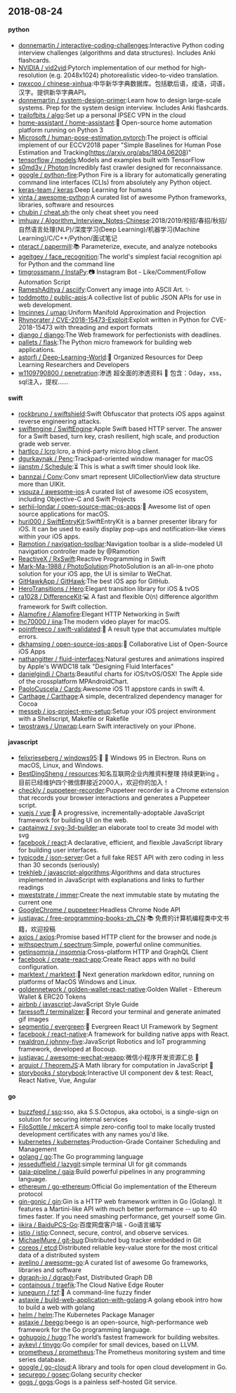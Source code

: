 ## 2018-08-24

#### python
* [donnemartin / interactive-coding-challenges](https://github.com/donnemartin/interactive-coding-challenges):Interactive Python coding interview challenges (algorithms and data structures). Includes Anki flashcards.
* [NVIDIA / vid2vid](https://github.com/NVIDIA/vid2vid):Pytorch implementation of our method for high-resolution (e.g. 2048x1024) photorealistic video-to-video translation.
* [pwxcoo / chinese-xinhua](https://github.com/pwxcoo/chinese-xinhua):中华新华字典数据库。包括歇后语，成语，词语，汉字。提供新华字典API。
* [donnemartin / system-design-primer](https://github.com/donnemartin/system-design-primer):Learn how to design large-scale systems. Prep for the system design interview. Includes Anki flashcards.
* [trailofbits / algo](https://github.com/trailofbits/algo):Set up a personal IPSEC VPN in the cloud
* [home-assistant / home-assistant](https://github.com/home-assistant/home-assistant):🏡
Open-source home automation platform running on Python 3
* [Microsoft / human-pose-estimation.pytorch](https://github.com/Microsoft/human-pose-estimation.pytorch):The project is official implement of our ECCV2018 paper "Simple Baselines for Human Pose Estimation and Tracking(https://arxiv.org/abs/1804.06208)"
* [tensorflow / models](https://github.com/tensorflow/models):Models and examples built with TensorFlow
* [s0md3v / Photon](https://github.com/s0md3v/Photon):Incredibly fast crawler designed for reconnaissance.
* [google / python-fire](https://github.com/google/python-fire):Python Fire is a library for automatically generating command line interfaces (CLIs) from absolutely any Python object.
* [keras-team / keras](https://github.com/keras-team/keras):Deep Learning for humans
* [vinta / awesome-python](https://github.com/vinta/awesome-python):A curated list of awesome Python frameworks, libraries, software and resources
* [chubin / cheat.sh](https://github.com/chubin/cheat.sh):the only cheat sheet you need
* [imhuay / Algorithm_Interview_Notes-Chinese](https://github.com/imhuay/Algorithm_Interview_Notes-Chinese):2018/2019/校招/春招/秋招/自然语言处理(NLP)/深度学习(Deep Learning)/机器学习(Machine Learning)/C/C++/Python/面试笔记
* [nteract / papermill](https://github.com/nteract/papermill):📚
Parameterize, execute, and analyze notebooks
* [ageitgey / face_recognition](https://github.com/ageitgey/face_recognition):The world's simplest facial recognition api for Python and the command line
* [timgrossmann / InstaPy](https://github.com/timgrossmann/InstaPy):📷
Instagram Bot - Like/Comment/Follow Automation Script
* [RameshAditya / asciify](https://github.com/RameshAditya/asciify):Convert any image into ASCII Art.
✨
* [toddmotto / public-apis](https://github.com/toddmotto/public-apis):A collective list of public JSON APIs for use in web development.
* [lmcinnes / umap](https://github.com/lmcinnes/umap):Uniform Manifold Approximation and Projection
* [Rhynorater / CVE-2018-15473-Exploit](https://github.com/Rhynorater/CVE-2018-15473-Exploit):Exploit written in Python for CVE-2018-15473 with threading and export formats
* [django / django](https://github.com/django/django):The Web framework for perfectionists with deadlines.
* [pallets / flask](https://github.com/pallets/flask):The Python micro framework for building web applications.
* [astorfi / Deep-Learning-World](https://github.com/astorfi/Deep-Learning-World):📡
Organized Resources for Deep Learning Researchers and Developers
* [w1109790800 / penetration](https://github.com/w1109790800/penetration):渗透 超全面的渗透资料
💯
包含：0day，xss，sql注入，提权……

#### swift
* [rockbruno / swiftshield](https://github.com/rockbruno/swiftshield):Swift Obfuscator that protects iOS apps against reverse engineering attacks.
* [swiftengine / SwiftEngine](https://github.com/swiftengine/SwiftEngine):Apple Swift based HTTP server. The answer for a Swift based, turn key, crash resilient, high scale, and production grade web server.
* [hartlco / Icro](https://github.com/hartlco/Icro):Icro, a third-party micro.blog client.
* [dgurkaynak / Penc](https://github.com/dgurkaynak/Penc):Trackpad-oriented window manager for macOS
* [jianstm / Schedule](https://github.com/jianstm/Schedule):⏳
This is what a swift timer should look like.
* [bannzai / Conv](https://github.com/bannzai/Conv):Conv smart represent UICollectionView data structure more than UIKit.
* [vsouza / awesome-ios](https://github.com/vsouza/awesome-ios):A curated list of awesome iOS ecosystem, including Objective-C and Swift Projects
* [serhii-londar / open-source-mac-os-apps](https://github.com/serhii-londar/open-source-mac-os-apps):🚀
Awesome list of open source applications for macOS.
* [huri000 / SwiftEntryKit](https://github.com/huri000/SwiftEntryKit):SwiftEntryKit is a banner presenter library for iOS. It can be used to easily display pop-ups and notification-like views within your iOS apps.
* [Ramotion / navigation-toolbar](https://github.com/Ramotion/navigation-toolbar):Navigation toolbar is a slide-modeled UI navigation controller made by @Ramotion
* [ReactiveX / RxSwift](https://github.com/ReactiveX/RxSwift):Reactive Programming in Swift
* [Mark-Ma-1988 / PhotoSolution](https://github.com/Mark-Ma-1988/PhotoSolution):PhotoSolution is an all-in-one photo solution for your iOS app, the UI is similar to WeChat.
* [GitHawkApp / GitHawk](https://github.com/GitHawkApp/GitHawk):The best iOS app for GitHub.
* [HeroTransitions / Hero](https://github.com/HeroTransitions/Hero):Elegant transition library for iOS & tvOS
* [ra1028 / DifferenceKit](https://github.com/ra1028/DifferenceKit):💻
A fast and flexible O(n) difference algorithm framework for Swift collection.
* [Alamofire / Alamofire](https://github.com/Alamofire/Alamofire):Elegant HTTP Networking in Swift
* [lhc70000 / iina](https://github.com/lhc70000/iina):The modern video player for macOS.
* [pointfreeco / swift-validated](https://github.com/pointfreeco/swift-validated):🛂
A result type that accumulates multiple errors.
* [dkhamsing / open-source-ios-apps](https://github.com/dkhamsing/open-source-ios-apps):📱
Collaborative List of Open-Source iOS Apps
* [nathangitter / fluid-interfaces](https://github.com/nathangitter/fluid-interfaces):Natural gestures and animations inspired by Apple's WWDC18 talk "Designing Fluid Interfaces"
* [danielgindi / Charts](https://github.com/danielgindi/Charts):Beautiful charts for iOS/tvOS/OSX! The Apple side of the crossplatform MPAndroidChart.
* [PaoloCuscela / Cards](https://github.com/PaoloCuscela/Cards):Awesome iOS 11 appstore cards in swift 4.
* [Carthage / Carthage](https://github.com/Carthage/Carthage):A simple, decentralized dependency manager for Cocoa
* [messeb / ios-project-env-setup](https://github.com/messeb/ios-project-env-setup):Setup your iOS project environment with a Shellscript, Makefile or Rakefile
* [twostraws / Unwrap](https://github.com/twostraws/Unwrap):Learn Swift interactively on your iPhone.

#### javascript
* [felixrieseberg / windows95](https://github.com/felixrieseberg/windows95):💩
🚀
Windows 95 in Electron. Runs on macOS, Linux, and Windows.
* [BestDingSheng / resources](https://github.com/BestDingSheng/resources):知名互联网企业内推资料整理 持续更新ing 。 目前已经维护四个微信群接近2000人，欢迎你的加入！
* [checkly / puppeteer-recorder](https://github.com/checkly/puppeteer-recorder):Puppeteer recorder is a Chrome extension that records your browser interactions and generates a Puppeteer script.
* [vuejs / vue](https://github.com/vuejs/vue):🖖
A progressive, incrementally-adoptable JavaScript framework for building UI on the web.
* [captainwz / svg-3d-builder](https://github.com/captainwz/svg-3d-builder):an elaborate tool to create 3d model with svg
* [facebook / react](https://github.com/facebook/react):A declarative, efficient, and flexible JavaScript library for building user interfaces.
* [typicode / json-server](https://github.com/typicode/json-server):Get a full fake REST API with zero coding in less than 30 seconds (seriously)
* [trekhleb / javascript-algorithms](https://github.com/trekhleb/javascript-algorithms):Algorithms and data structures implemented in JavaScript with explanations and links to further readings
* [mweststrate / immer](https://github.com/mweststrate/immer):Create the next immutable state by mutating the current one
* [GoogleChrome / puppeteer](https://github.com/GoogleChrome/puppeteer):Headless Chrome Node API
* [justjavac / free-programming-books-zh_CN](https://github.com/justjavac/free-programming-books-zh_CN):📚
免费的计算机编程类中文书籍，欢迎投稿
* [axios / axios](https://github.com/axios/axios):Promise based HTTP client for the browser and node.js
* [withspectrum / spectrum](https://github.com/withspectrum/spectrum):Simple, powerful online communities.
* [getinsomnia / insomnia](https://github.com/getinsomnia/insomnia):Cross-platform HTTP and GraphQL Client
* [facebook / create-react-app](https://github.com/facebook/create-react-app):Create React apps with no build configuration.
* [marktext / marktext](https://github.com/marktext/marktext):📝
Next generation markdown editor, running on platforms of MacOS Windows and Linux.
* [goldennetwork / golden-wallet-react-native](https://github.com/goldennetwork/golden-wallet-react-native):Golden Wallet - Ethereum Wallet & ERC20 Tokens
* [airbnb / javascript](https://github.com/airbnb/javascript):JavaScript Style Guide
* [faressoft / terminalizer](https://github.com/faressoft/terminalizer):🦄
Record your terminal and generate animated gif images
* [segmentio / evergreen](https://github.com/segmentio/evergreen):🌲
Evergreen React UI Framework by Segment
* [facebook / react-native](https://github.com/facebook/react-native):A framework for building native apps with React.
* [rwaldron / johnny-five](https://github.com/rwaldron/johnny-five):JavaScript Robotics and IoT programming framework, developed at Bocoup.
* [justjavac / awesome-wechat-weapp](https://github.com/justjavac/awesome-wechat-weapp):微信小程序开发资源汇总
💯
* [arguiot / TheoremJS](https://github.com/arguiot/TheoremJS):A Math library for computation in JavaScript
📕
* [storybooks / storybook](https://github.com/storybooks/storybook):Interactive UI component dev & test: React, React Native, Vue, Angular

#### go
* [buzzfeed / sso](https://github.com/buzzfeed/sso):sso, aka S.S.Octopus, aka octoboi, is a single-sign on solution for securing internal services
* [FiloSottile / mkcert](https://github.com/FiloSottile/mkcert):A simple zero-config tool to make locally trusted development certificates with any names you'd like.
* [kubernetes / kubernetes](https://github.com/kubernetes/kubernetes):Production-Grade Container Scheduling and Management
* [golang / go](https://github.com/golang/go):The Go programming language
* [jesseduffield / lazygit](https://github.com/jesseduffield/lazygit):simple terminal UI for git commands
* [gaia-pipeline / gaia](https://github.com/gaia-pipeline/gaia):Build powerful pipelines in any programming language.
* [ethereum / go-ethereum](https://github.com/ethereum/go-ethereum):Official Go implementation of the Ethereum protocol
* [gin-gonic / gin](https://github.com/gin-gonic/gin):Gin is a HTTP web framework written in Go (Golang). It features a Martini-like API with much better performance -- up to 40 times faster. If you need smashing performance, get yourself some Gin.
* [iikira / BaiduPCS-Go](https://github.com/iikira/BaiduPCS-Go):百度网盘客户端 - Go语言编写
* [istio / istio](https://github.com/istio/istio):Connect, secure, control, and observe services.
* [MichaelMure / git-bug](https://github.com/MichaelMure/git-bug):Distributed bug tracker embedded in Git
* [coreos / etcd](https://github.com/coreos/etcd):Distributed reliable key-value store for the most critical data of a distributed system
* [avelino / awesome-go](https://github.com/avelino/awesome-go):A curated list of awesome Go frameworks, libraries and software
* [dgraph-io / dgraph](https://github.com/dgraph-io/dgraph):Fast, Distributed Graph DB
* [containous / traefik](https://github.com/containous/traefik):The Cloud Native Edge Router
* [junegunn / fzf](https://github.com/junegunn/fzf):🌸
A command-line fuzzy finder
* [astaxie / build-web-application-with-golang](https://github.com/astaxie/build-web-application-with-golang):A golang ebook intro how to build a web with golang
* [helm / helm](https://github.com/helm/helm):The Kubernetes Package Manager
* [astaxie / beego](https://github.com/astaxie/beego):beego is an open-source, high-performance web framework for the Go programming language.
* [gohugoio / hugo](https://github.com/gohugoio/hugo):The world’s fastest framework for building websites.
* [aykevl / tinygo](https://github.com/aykevl/tinygo):Go compiler for small devices, based on LLVM.
* [prometheus / prometheus](https://github.com/prometheus/prometheus):The Prometheus monitoring system and time series database.
* [google / go-cloud](https://github.com/google/go-cloud):A library and tools for open cloud development in Go.
* [securego / gosec](https://github.com/securego/gosec):Golang security checker
* [gogs / gogs](https://github.com/gogs/gogs):Gogs is a painless self-hosted Git service.

